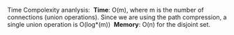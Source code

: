 Time Compolexity ananlysis:
​
**Time**: O(m), where m is the number of connections (union operations). Since we are using the path compression, a single union operation is O(log*(m))
​
​
**Memory**: O(n) for the disjoint set.